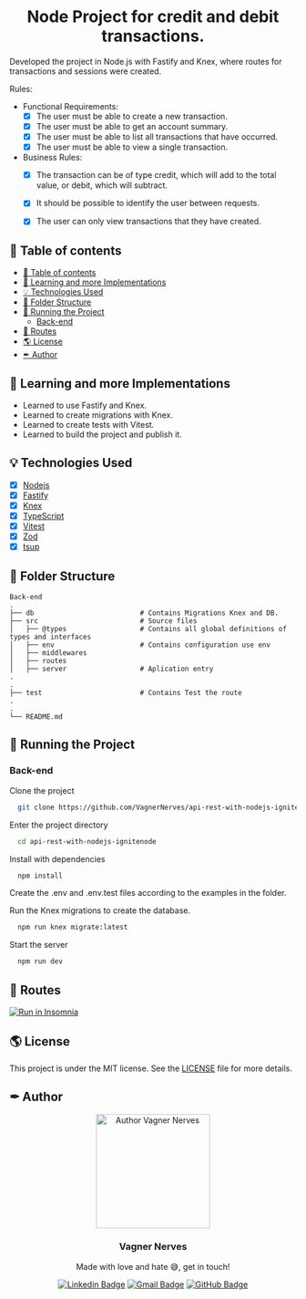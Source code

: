 <p align="center">
  <!-- <img width="200px" alt="Node project for credit and debit transactions." title="Node project for credit and debit transactions. Logo" src="logo.svg" /> -->

  <h1 align="center">Node Project for credit and debit transactions.</h1>

  <!-- <p align="center">
    🔗 <a href="https://URLThisProject.com">https://URLThisProject.com</a> 🔗
  </p> -->

 Developed the project in Node.js with Fastify and Knex, where routes for transactions and sessions were created.

 Rules:

 - Functional Requirements:
    - [x] The user must be able to create a new transaction.
    - [x] The user must be able to get an account summary.
    - [x] The user must be able to list all transactions that have occurred.
    - [x] The user must be able to view a single transaction.

  - Business Rules:
    - [x] The transaction can be of type credit, which will add to the total value, or debit, which will subtract.
    - [x] It should be possible to identify the user between requests.
    - [x] The user can only view transactions that they have created.


</p>

## 🧭 Table of contents

- [🧭 Table of contents](#-table-of-contents)
- [👏 Learning and more Implementations](#-learning-and-more-implementations)
- [💡 Technologies Used](#-technologies-used)
- [📂 Folder Structure](#-folder-structure)
- [🚀 Running the Project](#-running-the-project)
  - [Back-end](#back-end)
- [📝 Routes](#-routes)
- [🌎 License](#-license)
- [✒ Author](#-author)

<!-- ## 🎥 Implementation Video

In the GitHub edit, drag the video that it already puts on github itself. -->

<!-- ## 🎨 Layout

Layout developed by [Name](https://www.instagram.com/urlName/)

[![Layout in Figma](https://github.com/VagnerNerves/default-readme/blob/main/assets/layout-in-figma.svg)](https://www.figma.com/files) -->

## 👏 Learning and more Implementations

- Learned to use Fastify and Knex.
- Learned to create migrations with Knex.
- Learned to create tests with Vitest.
- Learned to build the project and publish it.


## 💡 Technologies Used

- [x] [Nodejs](https://nodejs.org/)
- [x] [Fastify](https://fastify.dev/)
- [x] [Knex](https://knexjs.org/)
- [x] [TypeScript](https://www.typescriptlang.org/)
- [x] [Vitest](https://vitest.dev/)
- [x] [Zod](https://zod.dev/)
- [x] [tsup](https://github.com/egoist/tsup)

## 📂 Folder Structure

```plainText
Back-end
.
├── db                          # Contains Migrations Knex and DB.
├── src                         # Source files
│   ├── @types                  # Contains all global definitions of types and interfaces
│   ├── env                     # Contains configuration use env
│   ├── middlewares
│   ├── routes
│   ├── server                  # Aplication entry
.
.
├── test                        # Contains Test the route
.
.
└── README.md
```

## 🚀 Running the Project

### Back-end

Clone the project

```bash
  git clone https://github.com/VagnerNerves/api-rest-with-nodejs-ignitenode.git
```

Enter the project directory

```bash
  cd api-rest-with-nodejs-ignitenode
```

Install with dependencies

```bash
  npm install
```

Create the .env and .env.test files according to the examples in the folder.

Run the Knex migrations to create the database.

```bash
  npm run knex migrate:latest
```

Start the server

```bash
  npm run dev
```

<!-- ### Front-end Web

Clone the project

```bash
  git clone https://link-para-o-projeto
```

Enter the project directory

```bash
  cd my-project
```

Install with dependencies

```bash
  npm install
```

Start the server

```bash
  npm run start
```

### Mobile

Clone the project

```bash
  git clone https://link-para-o-projeto
```

Enter the project directory

```bash
  cd my-project
```

Install with dependencies

```bash
  npm install
```

Start the server

```bash
  npx expo start
```

- IOS:
```bash
  npx pod-install && npx react-native run-ios
```

- Android:
```bash
  npx react-native run-android
``` -->

## 📝 Routes

<!-- [![Run in Postman](https://github.com/VagnerNerves/default-readme/blob/main/assets/run-in-postman.svg)](https://app.getpostman.com/run-collection/link) -->
[![Run in Insomnia](https://github.com/VagnerNerves/default-readme/blob/main/assets/run-in-insomnia.svg)](https://insomnia.rest/run?label=API%20Rest%20With%20Nodejs%20IgniteNode&uri=https%3A%2F%2Fgithub.com%2FVagnerNerves%2Fapi-rest-with-nodejs-ignitenode%2Fblob%2Fmain%2F.github%2FProjectAPIRestWithNodejs_Insomnia_2023-09-18.json)

## 🌎 License

This project is under the MIT license. See the [LICENSE](https://choosealicense.com/licenses/mit/) file for more details.

## ✒ Author

<p align="center">
  <img width="200px" alt="Author Vagner Nerves" title="Author Vagner Nerves" src="https://github.com/VagnerNerves/default-readme/blob/main/assets/VagnerNerves.svg" />

  <h3 align="center">Vagner Nerves</h3>

  <p align="center">
    Made with love and hate 😅, get in touch!
  </p>
</p>

<div align="center">

[![Linkedin Badge](https://img.shields.io/badge/-LinkedIn-1f6feb?style=flat-square&logo=Linkedin&logoColor=white&link=https://www.linkedin.com/in/vagnernervessantos/)](https://www.linkedin.com/in/vagnernervessantos/)
[![Gmail Badge](https://img.shields.io/badge/-vagnernervessantos@gmail.com-1f6feb?style=flat-square&logo=Gmail&logoColor=white&link=mailto:vagnernervessantos@gmail.com)](mailto:vagnernervessantos@gmail.com)
[![GitHub Badge](https://img.shields.io/badge/-GitHub-1f6feb?style=flat-square&logo=GitHub&logoColor=white&link=https://github.com/VagnerNerves)](https://github.com/VagnerNerves)

</div>




